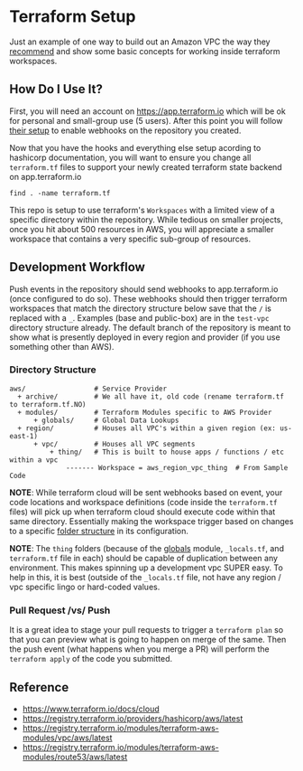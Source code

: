 # Terraform Setup

Just an example of one way to build out an Amazon VPC the way they [recommend](https://docs.aws.amazon.com/vpc/latest/userguide/VPC_Scenario2.html) and show some basic concepts for working inside terraform workspaces.

## How Do I Use It?

First, you will need an account on https://app.terraform.io which will be ok for personal and small-group use (5 users).  After this point you will follow [their setup](https://learn.hashicorp.com/tutorials/terraform/cloud-workspace-create) to enable webhooks on the repository you created.

Now that you have the hooks and everything else setup acording to hashicorp documentation, you will want to ensure you change all `terraform.tf` files to support your newly created terraform state backend on app.terraform.io

```
find . -name terraform.tf
```

This repo is setup to use terraform's `Workspaces` with a limited view of a specific directory within the repository.  While tedious on smaller projects, once you hit about 500 resources in AWS, you will appreciate a smaller workspace that contains a very specific sub-group of resources.

## Development Workflow

Push events in the repository should send webhooks to app.terraform.io (once configured to do so).  These webhooks should then trigger terraform workspaces that match the directory structure below save that the `/` is replaced with a `_`.  Examples (base and public-box) are in the `test-vpc` directory structure already.  The default branch of the repository is meant to show what is presently deployed in every region and provider (if you use something other than AWS).

### Directory Structure

```
aws/                 # Service Provider
  + archive/         # We all have it, old code (rename terraform.tf to terraform.tf.NO)
  + modules/         # Terraform Modules specific to AWS Provider
      + globals/     # Global Data Lookups
  + region/          # Houses all VPC's within a given region (ex: us-east-1)
      + vpc/         # Houses all VPC segments
          + thing/   # This is built to house apps / functions / etc within a vpc
              ------- Workspace = aws_region_vpc_thing  # From Sample Code
```

**NOTE**: While terraform cloud will be sent webhooks based on event, your code locations and workspace definitions (code inside the `terraform.tf` files) will pick up when terraform cloud should execute code within that same directory.  Essentially making the workspace trigger based on changes to a specific [folder structure](https://www.terraform.io/docs/cloud/workspaces/settings.html#terraform-working-directory) in its configuration.

**NOTE**: The `thing` folders (because of the [globals](aws/modules/globals) module, `_locals.tf`, and `terraform.tf` file in each) should be capable of duplication between any environment.  This makes spinning up a development vpc SUPER easy.  To help in this, it is best (outside of the `_locals.tf` file, not have any region / vpc specific lingo or hard-coded values.

### Pull Request /vs/ Push

It is a great idea to stage your pull requests to trigger a `terraform plan` so that you can preview what is going to happen on merge of the same.  Then the push event (what happens when you merge a PR) will perform the `terraform apply` of the code you submitted.

## Reference

* https://www.terraform.io/docs/cloud
* https://registry.terraform.io/providers/hashicorp/aws/latest
* https://registry.terraform.io/modules/terraform-aws-modules/vpc/aws/latest
* https://registry.terraform.io/modules/terraform-aws-modules/route53/aws/latest
